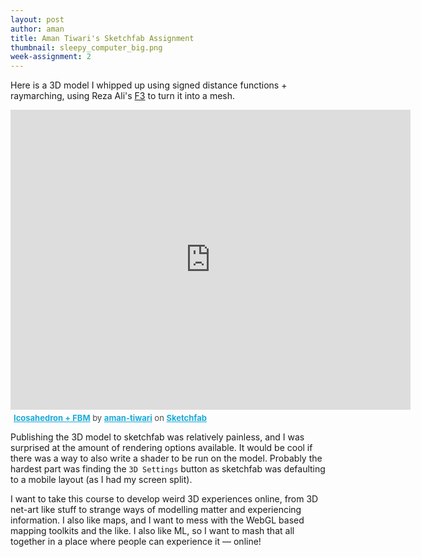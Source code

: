 ```yaml
---
layout: post
author: aman
title: Aman Tiwari's Sketchfab Assignment 
thumbnail: sleepy_computer_big.png
week-assignment: 2
---
```


Here is a 3D model I whipped up using signed distance functions + raymarching, using Reza Ali's [F3](www.syedrezaali.com/f3-mac-app/) to turn it into a mesh.

<div class="sketchfab-embed-wrapper"><iframe width="640" height="480" src="https://sketchfab.com/models/a954f911f6d0444487c5cd864b6490a1/embed?autospin=0.2&amp;autostart=1" frameborder="0" allowvr allowfullscreen mozallowfullscreen="true" webkitallowfullscreen="true" onmousewheel=""></iframe>

<p style="font-size: 13px; font-weight: normal; margin: 5px; color: #4A4A4A;">
    <a href="https://sketchfab.com/models/a954f911f6d0444487c5cd864b6490a1?utm_medium=embed&utm_source=website&utm_campain=share-popup" target="_blank" style="font-weight: bold; color: #1CAAD9;">Icosahedron + FBM</a>
    by <a href="https://sketchfab.com/aman-tiwari?utm_medium=embed&utm_source=website&utm_campain=share-popup" target="_blank" style="font-weight: bold; color: #1CAAD9;">aman-tiwari</a>
    on <a href="https://sketchfab.com?utm_medium=embed&utm_source=website&utm_campain=share-popup" target="_blank" style="font-weight: bold; color: #1CAAD9;">Sketchfab</a>
</p>
</div>

Publishing the 3D model to sketchfab was relatively painless, and I was surprised at the amount of rendering options available. It would be cool if there was a way to also write a shader to be run on the model. Probably the hardest part was finding the `3D Settings` button as sketchfab was defaulting to a mobile layout (as I had my screen split).

I want to take this course to develop weird 3D experiences online, from 3D net-art like stuff to strange ways of modelling matter and experiencing information. I also like maps, and I want to mess with the WebGL based mapping toolkits and the like. I also like ML, so I want to mash that all together in a place where people can experience it — online!



